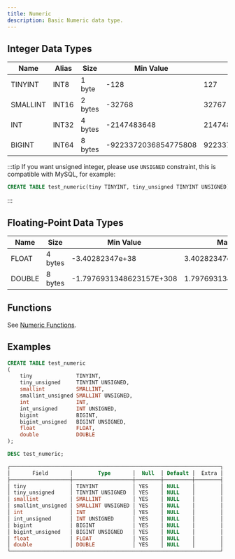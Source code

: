 ```yaml
---
title: Numeric
description: Basic Numeric data type.
---
```


## Integer Data Types

| Name     | Alias | Size    | Min Value            | Max Value           |
|----------|-------|---------|----------------------|---------------------|
| TINYINT  | INT8  | 1 byte  | -128                 | 127                 |
| SMALLINT | INT16 | 2 bytes | -32768               | 32767               |
| INT      | INT32 | 4 bytes | -2147483648          | 2147483647          |
| BIGINT   | INT64 | 8 bytes | -9223372036854775808 | 9223372036854775807 |

:::tip
If you want unsigned integer, please use `UNSIGNED` constraint, this is compatible with MySQL, for example:

```sql
CREATE TABLE test_numeric(tiny TINYINT, tiny_unsigned TINYINT UNSIGNED)
```
:::

## Floating-Point Data Types

| Name   | Size    | Min Value                | Max Value               |
|--------|---------|--------------------------|-------------------------|
| FLOAT  | 4 bytes | -3.40282347e+38          | 3.40282347e+38          |
| DOUBLE | 8 bytes | -1.7976931348623157E+308 | 1.7976931348623157E+308 |

## Functions

See [Numeric Functions](/doc/sql-functions/numeric-functions).

## Examples

```sql
CREATE TABLE test_numeric
(
    tiny              TINYINT,
    tiny_unsigned     TINYINT UNSIGNED,
    smallint          SMALLINT,
    smallint_unsigned SMALLINT UNSIGNED,
    int               INT,
    int_unsigned      INT UNSIGNED,
    bigint            BIGINT,
    bigint_unsigned   BIGINT UNSIGNED,
    float             FLOAT,
    double            DOUBLE
);

DESC test_numeric;

┌───────────────────────────────────────────────────────────────────┐
│       Field       │        Type       │  Null  │ Default │  Extra │
├───────────────────┼───────────────────┼────────┼─────────┼────────┤
│ tiny              │ TINYINT           │ YES    │ NULL    │        │
│ tiny_unsigned     │ TINYINT UNSIGNED  │ YES    │ NULL    │        │
│ smallint          │ SMALLINT          │ YES    │ NULL    │        │
│ smallint_unsigned │ SMALLINT UNSIGNED │ YES    │ NULL    │        │
│ int               │ INT               │ YES    │ NULL    │        │
│ int_unsigned      │ INT UNSIGNED      │ YES    │ NULL    │        │
│ bigint            │ BIGINT            │ YES    │ NULL    │        │
│ bigint_unsigned   │ BIGINT UNSIGNED   │ YES    │ NULL    │        │
│ float             │ FLOAT             │ YES    │ NULL    │        │
│ double            │ DOUBLE            │ YES    │ NULL    │        │
└───────────────────────────────────────────────────────────────────┘
```